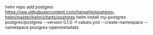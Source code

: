 helm repo add postgres https://raw.githubusercontent.com/hansehe/postgres-helm/master/helm/charts/postgres
helm install my-postgres postgres/postgres --version 0.1.0 -f values.yml --create-namespace --namespace postgres-openmetadata